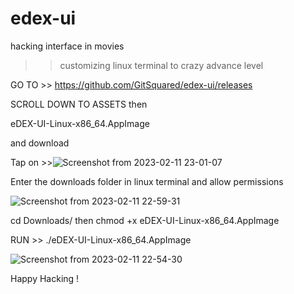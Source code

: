 # edex-ui
hacking interface in movies
>> customizing linux terminal to crazy advance level

GO TO >>
https://github.com/GitSquared/edex-ui/releases

SCROLL DOWN TO ASSETS then

eDEX-UI-Linux-x86_64.AppImage  

and download

Tap on >>![Screenshot from 2023-02-11 23-01-07](https://user-images.githubusercontent.com/70329325/218272205-27083d1f-230c-4a3a-ae27-1488cd745073.png)

Enter the downloads folder in linux terminal and allow permissions


![Screenshot from 2023-02-11 22-59-31](https://user-images.githubusercontent.com/70329325/218272102-05123f81-c823-4a53-bb6f-6bc51f016594.png)

cd Downloads/ then 
chmod +x  eDEX-UI-Linux-x86_64.AppImage 

RUN >>
./eDEX-UI-Linux-x86_64.AppImage 

![Screenshot from 2023-02-11 22-54-30](https://user-images.githubusercontent.com/70329325/218271856-919f096a-f195-4f2d-8349-8f4920ad4dbd.png)


Happy Hacking !
